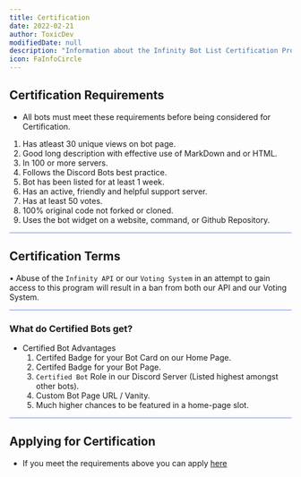 ```yaml
---
title: Certification
date: 2022-02-21
author: ToxicDev
modifiedDate: null
description: "Information about the Infinity Bot List Certification Program"
icon: FaInfoCircle
---
```


## Certification Requirements
* All bots must meet these requirements before being considered for Certification.
 1. Has atleast 30 unique views on bot page.
 2. Good long description with effective use of MarkDown and or HTML.
 3. In 100 or more servers.
 4. Follows the Discord Bots best practice.
 5. Bot has been listed for at least 1 week.
 6. Has an active, friendly and helpful support server.
 7. Has at least 50 votes.
 8. 100% original code not forked or cloned.
 9. Uses the bot widget on a website, command, or Github Repository.

<hr style="background-color: #7289DA" />

## Certification Terms
• Abuse of the `Infinity API` or our `Voting System` in an attempt to gain access to this program will result in a ban from both our API and our Voting System.

<hr style="background-color: #7289DA" />


### What do Certified Bots get?
* Certified Bot Advantages
  1. Certifed Badge for your Bot Card on our Home Page.
  2. Certifed Badge for your Bot Page.
  3. `Certified Bot` Role in our Discord Server (Listed highest amongst other bots).
  4. Custom Bot Page URL / Vanity.
  5. Much higher chances to be featured in a home-page slot.

<hr style="background-color: #7289DA" />

## Applying for Certification
* If you meet the requirements above you can apply [here](https://infinitybotlist.com/bots/certification)
